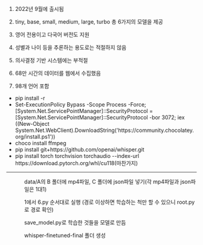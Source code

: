 1. 2022년 9월에 출시됨

2. tiny, base, small, medium, large, turbo 총 6가지의 모델을 제공

3. 영어 전용이고 다국어 버전도 지원

4. 성별과 나이 등을 추론하는 용도로는 적절하지 않음

5. 의사결정 기반 시스템에는 부적절

6. 68만 시간의 데이터를 웹에서 수집했음

7. 98개 언어 포함

<ul>
<li>pip install -r</li>
<li>Set-ExecutionPolicy Bypass -Scope Process -Force; [System.Net.ServicePointManager]::SecurityProtocol = [System.Net.ServicePointManager]::SecurityProtocol -bor 3072; iex ((New-Object System.Net.WebClient).DownloadString('https://community.chocolatey.org/install.ps1'))</li>
<li>choco install ffmpeg</li>
<li>pip install git+https://github.com/openai/whisper.git</li>
<li>pip install torch torchvision torchaudio --index-url https://download.pytorch.org/whl/cu118(마찬가지)</li>
</ul>
<hr>
<ul>
<ol>data/A의 B 폴더에 mp4파일, C 폴더에 json파일 넣기(각 mp4파일과 json파일은 1대1)</ol>
<ol>1에서 6.py 순서대로 실행 (경로 이상하면 학습하는 척만 할 수 있으니 root.py로 경로 확인)</ol>
<ol>save_model.py로 학습한 것들을 모델로 만듬</ol>
<ol>whisper-finetuned-final 폴더 생성</ol>
</ul>
